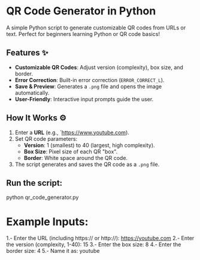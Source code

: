 # QR Code Generator in Python 

A simple Python script to generate customizable QR codes from URLs or text. Perfect for beginners learning Python or QR code basics!

## Features ✨
- **Customizable QR Codes**: Adjust version (complexity), box size, and border.
- **Error Correction**: Built-in error correction (`ERROR_CORRECT_L`).
- **Save & Preview**: Generates a `.png` file and opens the image automatically.
- **User-Friendly**: Interactive input prompts guide the user.

## How It Works ⚙️
1. Enter a **URL** (e.g., `https://www.youtube.com).
2. Set QR code parameters:
   - **Version**: 1 (smallest) to 40 (largest, high complexity).
   - **Box Size**: Pixel size of each QR "box".
   - **Border**: White space around the QR code.
3. The script generates and saves the QR code as a `.png` file.


## Run the script:
python qr_code_generator.py

# Example Inputs:
1.- Enter the URL (including https:// or http://): https://youtube.com
2.- Enter the version (complexity, 1-40): 15
3.- Enter the box size: 8
4.- Enter the border size: 4
5.- Name it as: youtube



